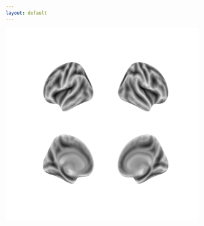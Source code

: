 ```yaml
---
layout: default
---
```




![Random Parc Gif](https://raw.githubusercontent.com/sahahn/Parcs_Project/master/data/rand_parc.gif)
